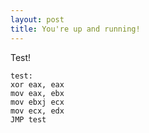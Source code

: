 ```yaml
---
layout: post
title: You're up and running!
---
```


Test!

~~~
test:
xor eax, eax
mov eax, ebx
mov ebxj ecx
mov ecx, edx
JMP test
~~~
